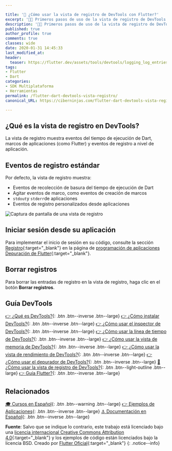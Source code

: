 ```yaml
---

title: '🚀 ¿Cómo usar la vista de registro de DevTools con Flutter?'
excerpt: '👩‍🚀 Primeros pasos de uso de la vista de registro de DevTools sobre Flutter.'
description: '👩‍🚀 Primeros pasos de uso de la vista de registro de DevTools sobre Flutter.'
published: true
author_profile: true
comments: true
classes: wide
date: 2020-01-31 14:45:33
last_modified_at: 
header:
  teaser: https://flutter.dev/assets/tools/devtools/logging_log_entries-04dfd1e7ef59a7205de628a99ffc0780e9a382c4b9aca66a275aa72548f88484.png
tags:
- Flutter
- Dart
categories:
- SDK Multiplataforma
- Herramientas
permalink: /flutter-dart-devtools-vista-registro/
canonical_URL: https://ciberninjas.com/flutter-dart-devtools-vista-registro/

---
```


## ¿Qué es la vista de registro en DevTools?

La vista de registro muestra eventos del tiempo de ejecución de Dart, marcos de aplicaciones (como Flutter) y eventos de registro a nivel de aplicación.

## Eventos de registro estándar

Por defecto, la vista de registro muestra:

- Eventos de recolección de basura del tiempo de ejecución de Dart
- Agitar eventos de marco, como eventos de creación de marcos
- `stdout`y `stderr`de aplicaciones
- Eventos de registro personalizados desde aplicaciones

![Captura de pantalla de una vista de registro](https://flutter.dev/assets/tools/devtools/logging_log_entries-04dfd1e7ef59a7205de628a99ffc0780e9a382c4b9aca66a275aa72548f88484.png)

## Iniciar sesión desde su aplicación

Para implementar el inicio de sesión en su código, consulte la sección [Registro](https://flutter.dev/docs/testing/code-debugging#logging){:target="_blank"} en la página de [programación de aplicaciones Depuración de Flutter](https://flutter.dev/docs/testing/code-debugging){:target="_blank"}.

## Borrar registros

Para borrar las entradas de registro en la vista de registro, haga clic en el botón **Borrar registros**.

## Guía DevTools

[👉 ¿Qué es DevTools?](/flutter-dart-devtools/){: .btn .btn--inverse .btn--large} [👉 ¿Cómo instalar DevTools?](/flutter-dart-devtools-como-instalar/){: .btn .btn--inverse .btn--large} [👉 ¿Cómo usar el inspector de DevTools?](/flutter-dart-devtools-inspector/){: .btn .btn--inverse .btn--large} [👉 ¿Cómo usar la línea de tiempo de DevTools?](/flutter-dart-devtools-linea-tiempo/){: .btn .btn--inverse .btn--large} [👉 ¿Cómo usar la vista de memoria de DevTools?](/flutter-dart-devtools-vista-memoria/){: .btn .btn--inverse .btn--large} [👉 ¿Cómo usar la vista de rendimiento de DevTools?](/flutter-dart-devtools-vista-rendimiento/){: .btn .btn--inverse .btn--large} [👉 ¿Cómo usar el depurador de DevTools?](/flutter-dart-devtools-depurador/){: .btn .btn--inverse .btn--large} [📌 ¿Cómo usar la vista de registro de DevTools?](/flutter-dart-devtools-vista-registro/){: .btn .btn--light-outline .btn--large} [👉 Guía Flutter?](/que-es-flutter-y-por-que-debes-aprenderlo/){: .btn .btn--inverse .btn--large}

## Relacionados

[🎓 Cursos en Español](/cursos-tecnologia/#flutter){: .btn .btn--warning .btn--large} [👉 Ejemplos de Aplicaciones](/flutter-aplicaciones-ejemplos/){: .btn .btn--inverse .btn--large} [⚓ Documentación en Español](https://flutter-es.io/docs/get-started/install){: .btn .btn--inverse .btn--large}

**Fuente**: Salvo que se indique lo contrario, este trabajo está licenciado bajo una [licencia internacional Creative Commons Attribution 4.0](https://creativecommons.org/licenses/by/4.0){:target="_blank"} y los ejemplos de código están licenciados bajo la licencia BSD. Creado por [Flutter Oficial](https://flutter.dev/docs/development/tools/devtools){:target="_blank"}
{: .notice--info}
